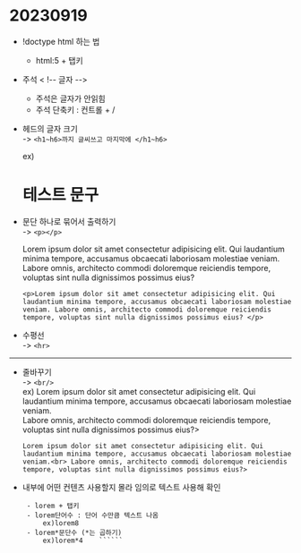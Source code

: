 20230919
===
 
 
- !doctype html 하는 법 
    - html:5 + 탭키 
- 주석 < !-- 글자 -->
    - 주석은 글자가 안읽힘
    - 주석 단축키 : 컨트롤 + /
- 헤드의 글자 크기 <br/>
-> ```<h1~h6>까지 글씨쓰고 마지막에 </h1~h6>```

     ex) <h1>테스트 문구</h1>

- 문단 하나로 묶어서 출력하기 <br/>
-> ```<p></p>```
    <p> Lorem ipsum dolor sit amet consectetur adipisicing elit. Qui laudantium minima tempore, accusamus obcaecati laboriosam molestiae veniam. Labore omnis, architecto commodi doloremque reiciendis tempore, voluptas sint nulla dignissimos possimus eius?  </p> 
    
    ```<p>Lorem ipsum dolor sit amet consectetur adipisicing elit. Qui laudantium minima tempore, accusamus obcaecati laboriosam molestiae veniam. Labore omnis, architecto commodi doloremque reiciendis tempore, voluptas sint nulla dignissimos possimus eius? </p>```


- 수평선 <br/>
-> ```<hr>```
<hr>   

- 줄바꾸기 <br/>
-> ```<br/>```<br/>
    ex) Lorem ipsum dolor sit amet consectetur adipisicing elit. Qui laudantium minima tempore, accusamus obcaecati laboriosam molestiae veniam.<br> Labore omnis, architecto commodi doloremque reiciendis tempore, voluptas sint nulla dignissimos possimus eius?>

    ```Lorem ipsum dolor sit amet consectetur adipisicing elit. Qui laudantium minima tempore, accusamus obcaecati laboriosam molestiae veniam.<br> Labore omnis, architecto commodi doloremque reiciendis tempore, voluptas sint nulla dignissimos possimus eius?>```



- 내부에 어떤 컨텐츠 사용할지 몰라 임의로 텍스트 사용해 확인    
   ``` 
    - lorem + 탭키 
    - lorem단어수 : 단어 수만큼 텍스트 나옴 
        ex)lorem8
    - lorem*문단수 (*는 곱하기)
        ex)lorem*4    ``````